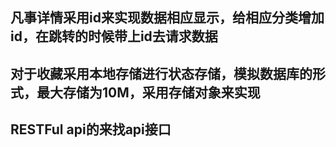 ## 凡事详情采用id来实现数据相应显示，给相应分类增加id，在跳转的时候带上id去请求数据

## 对于收藏采用本地存储进行状态存储，模拟数据库的形式，最大存储为10M，采用存储对象来实现

## RESTFul api的来找api接口


